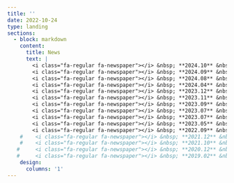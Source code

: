 ```yaml
---
title: ''
date: 2022-10-24
type: landing
sections:
  - block: markdown
    content:
      title: News
      text: |
        <i class="fa-regular fa-newspaper"></i> &nbsp; **2024.10** &nbsp; Excited to announce my new paper, [Task Diversity Shortens the ICL Plateau](https://arxiv.org/abs/2410.05448), which is the joint work with Princeton and Krafton. We provide clear and simple instances of the `blessing of task diversity'. <br><br>
        <i class="fa-regular fa-newspaper"></i> &nbsp; **2024.09** &nbsp; I'll start my Ph.D. at **Harvard University**, prospectively advised by Prof. [Sitan Chen](https://sitanchen.com/). I'm really thrilled to pursue my research career at Harvard University! <br><br>
        <i class="fa-regular fa-newspaper"></i> &nbsp; **2024.08** &nbsp; I'm honored to be selected for the Ilju Foundation scholarship, which supports graduate students studying abroad. <br><br>
        <i class="fa-regular fa-newspaper"></i> &nbsp; **2024.04** &nbsp; Excited to announce my new paper, [Optimal Acceleration for Minimax and Fixed-Point Problems is Not Unique](https://arxiv.org/abs/2404.13228) (ICML 2024). By proposing novel algorithms, we suggested that the optimal acceleration mechanism in minimax optimization and fixed-point problems is not unique. Surprisingly, our new algorithms are **H-dual** to the prior anchor-based accelerated methods: We discover H-duality in another setup!   <br><br>
        <i class="fa-regular fa-newspaper"></i> &nbsp; **2023.12** &nbsp; I attended [NeurIPS 2023](https://neurips.cc/Conferences/2023) and gave a poster presentation. <br><br>
        <i class="fa-regular fa-newspaper"></i> &nbsp; **2023.11** &nbsp; Excited to announce [Mirror Duality in Convex Optimization](https://arxiv.org/abs/2311.17296), which is the joint work with MIT EECS and UW Madison CS. This paper provides a novel perspective on gradient reduction in the mirror descent framework for Banach spaces, and we hope this work opens the door to interesting questions on gradient reduction algorithms. <br><br>
        <i class="fa-regular fa-newspaper"></i> &nbsp; **2023.09** &nbsp; [H-duality paper](https://proceedings.neurips.cc/paper_files/paper/2023/hash/4947292b9f5e7d4ab792fa35537f8b96-Abstract-Conference.html) is accepted at NeurIps 2023. <br><br>
        <i class="fa-regular fa-newspaper"></i> &nbsp; **2023.07** &nbsp; I attended [ICML 2023](https://icml.cc/Conferences/2023), and gave an oral presentation (Top 3 papers) at the Workshop: [Duality Principles in Modern Machine Learning](https://dp4ml.github.io/papers/). <br><br>
        <i class="fa-regular fa-newspaper"></i> &nbsp; **2023.07** &nbsp; I started a research internship under Prof. [Asuman Ozdaglar](https://scholar.google.com/citations?user=GcuxcLYAAAAJ&hl=en). We hope to extend H-duality, which is presented in my paper, into various settings. <br><br>
        <i class="fa-regular fa-newspaper"></i> &nbsp; **2023.05** &nbsp; [My first paper](https://arxiv.org/abs/2305.06628) is uploaded in Arxiv! This is the joint work with MIT EECS. This work presents a new duality principle: H-duality, a duality between optimization algorithms for reducing function values and reducing gradient magnitude. To the best of our knowledge, this work is the first instance of a duality of optimization algorithms. <br><br>
        <i class="fa-regular fa-newspaper"></i> &nbsp; **2022.09** &nbsp; I joined the Optimization Research Group led by Prof. [Ernest Ryu](https://ernestryu.com/) as a research intern.  <br><br>
    #    <i class="fa-regular fa-newspaper"></i> &nbsp; **2021.12** &nbsp; I won a gold medal in the Korean Mathematics Competition for Undergraduate Students. <br><br>
    #    <i class="fa-regular fa-newspaper"></i> &nbsp; **2021.10** &nbsp; I'm in third place in the pair section of the Simon-Mararis Mathematics Competition, with Taeyeong Noh. <br><br>
   #     <i class="fa-regular fa-newspaper"></i> &nbsp; **2020.12** &nbsp; I won a gold medal in the Korean Mathematics Competition for Undergraduate Students. <br><br>
   #     <i class="fa-regular fa-newspaper"></i> &nbsp; **2019.02** &nbsp; I won a silver medal (11th place) in the Romanian Masters of Mathematics.
    design:
      columns: '1'
---
```

